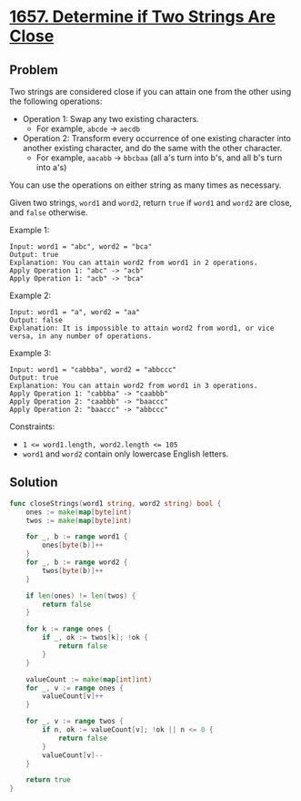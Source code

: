 # [1657. Determine if Two Strings Are Close](https://leetcode.com/problems/determine-if-two-strings-are-close/submissions/1274272360/)

## Problem

Two strings are considered close if you can attain one from the other using the following operations:

- Operation 1: Swap any two existing characters.
    - For example, `abcde` -> `aecdb`
- Operation 2: Transform every occurrence of one existing character into another existing character, and do the same with the other character.
    - For example, `aacabb` -> `bbcbaa` (all a's turn into b's, and all b's turn into a's)

You can use the operations on either string as many times as necessary.

Given two strings, `word1` and `word2`, return `true` if `word1` and `word2` are close, and `false` otherwise.

Example 1:

```
Input: word1 = "abc", word2 = "bca"
Output: true
Explanation: You can attain word2 from word1 in 2 operations.
Apply Operation 1: "abc" -> "acb"
Apply Operation 1: "acb" -> "bca"
```

Example 2:

```
Input: word1 = "a", word2 = "aa"
Output: false
Explanation: It is impossible to attain word2 from word1, or vice versa, in any number of operations.
```

Example 3:

```
Input: word1 = "cabbba", word2 = "abbccc"
Output: true
Explanation: You can attain word2 from word1 in 3 operations.
Apply Operation 1: "cabbba" -> "caabbb"
Apply Operation 2: "caabbb" -> "baaccc"
Apply Operation 2: "baaccc" -> "abbccc"
```

Constraints:

- `1 <= word1.length, word2.length <= 105`
- `word1` and `word2` contain only lowercase English letters.

## Solution

```go
func closeStrings(word1 string, word2 string) bool {
	ones := make(map[byte]int)
	twos := make(map[byte]int)

	for _, b := range word1 {
		ones[byte(b)]++
	}
	for _, b := range word2 {
		twos[byte(b)]++
	}

	if len(ones) != len(twos) {
		return false
	}

	for k := range ones {
		if _, ok := twos[k]; !ok {
			return false
		}
	}

	valueCount := make(map[int]int)
	for _, v := range ones {
		valueCount[v]++
	}

	for _, v := range twos {
		if n, ok := valueCount[v]; !ok || n <= 0 {
			return false
		}
		valueCount[v]--
	}

	return true
}
```
